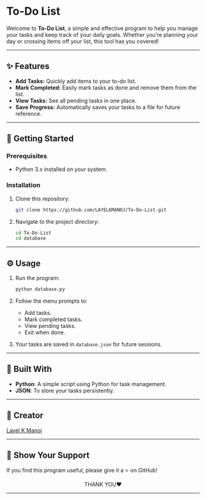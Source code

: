          
   
# To-Do List

Welcome to **To-Do List**, a simple and effective program to help you manage your tasks and keep track of your daily goals. Whether you’re planning your day or crossing items off your list, this tool has you covered!

---
        
## ✨ Features

- **Add Tasks:** Quickly add items to your to-do list.
- **Mark Completed:** Easily mark tasks as done and remove them from the list.
- **View Tasks:** See all pending tasks in one place.
- **Save Progress:** Automatically saves your tasks to a file for future reference.

---
   
## 🚀 Getting Started


### Prerequisites
- Python 3.x installed on your system.

### Installation
1. Clone this repository:
   ```bash
   git clone https://github.com/LAYELKMANOJ/To-Do-List.git
   ```
2. Navigate to the project directory:
   ```bash
   cd To-Do-List
   cd database
   ```
---

## ⚙️ Usage

1. Run the program:
   ```bash
   python database.py
   ```
2. Follow the menu prompts to:
   - Add tasks.
   - Mark completed tasks.
   - View pending tasks.
   - Exit when done.

3. Your tasks are saved in `database.json` for future sessions.

---

## 🔧 Built With

- **Python**: A simple script using Python for task management.
- **JSON**: To store your tasks persistently.

---

## 👤 Creator

 <a href="https://www.linkedin.com/in/layelkmanoj/">Layel K Manoj</a>

---

## 🌟 Show Your Support

If you find this program useful, please give it a ⭐ on GitHub!

<div align="center">
THANK YOU❤️

---

